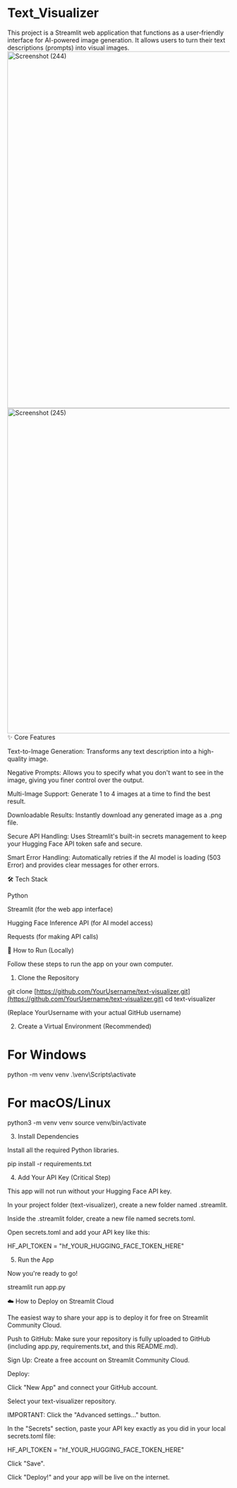 # Text_Visualizer
This project is a Streamlit web application that functions as a user-friendly interface for AI-powered image generation. It allows users to turn their text descriptions (prompts) into visual images.
<img width="1920" height="807" alt="Screenshot (244)" src="https://github.com/user-attachments/assets/d841e860-cda3-481a-b8d3-da15769ea665" />
<img width="1920" height="736" alt="Screenshot (245)" src="https://github.com/user-attachments/assets/76c29786-7e12-4e8a-b1f7-ab1a4d9e07aa" />
✨ Core Features

Text-to-Image Generation: Transforms any text description into a high-quality image.

Negative Prompts: Allows you to specify what you don't want to see in the image, giving you finer control over the output.

Multi-Image Support: Generate 1 to 4 images at a time to find the
best result.

Downloadable Results: Instantly download any generated image as a .png file.

Secure API Handling: Uses Streamlit's built-in secrets management to keep your Hugging Face API token safe and secure.

Smart Error Handling: Automatically retries if the AI model is loading (503 Error) and provides clear messages for other errors.

🛠️ Tech Stack

Python

Streamlit (for the web app interface)

Hugging Face Inference API (for AI model access)

Requests (for making API calls)

🚀 How to Run (Locally)

Follow these steps to run the app on your own computer.

1. Clone the Repository

git clone [https://github.com/YourUsername/text-visualizer.git](https://github.com/YourUsername/text-visualizer.git)
cd text-visualizer


(Replace YourUsername with your actual GitHub username)

2. Create a Virtual Environment (Recommended)

# For Windows
python -m venv venv
.\venv\Scripts\activate

# For macOS/Linux
python3 -m venv venv
source venv/bin/activate


3. Install Dependencies

Install all the required Python libraries.

pip install -r requirements.txt


4. Add Your API Key (Critical Step)

This app will not run without your Hugging Face API key.

In your project folder (text-visualizer), create a new folder named .streamlit.

Inside the .streamlit folder, create a new file named secrets.toml.

Open secrets.toml and add your API key like this:

HF_API_TOKEN = "hf_YOUR_HUGGING_FACE_TOKEN_HERE"


5. Run the App

Now you're ready to go!

streamlit run app.py


☁️ How to Deploy on Streamlit Cloud

The easiest way to share your app is to deploy it for free on Streamlit Community Cloud.

Push to GitHub: Make sure your repository is fully uploaded to GitHub (including app.py, requirements.txt, and this README.md).

Sign Up: Create a free account on Streamlit Community Cloud.

Deploy:

Click "New App" and connect your GitHub account.

Select your text-visualizer repository.

IMPORTANT: Click the "Advanced settings..." button.

In the "Secrets" section, paste your API key exactly as you did in your local secrets.toml file:

HF_API_TOKEN = "hf_YOUR_HUGGING_FACE_TOKEN_HERE"


Click "Save".

Click "Deploy!" and your app will be live on the internet.

